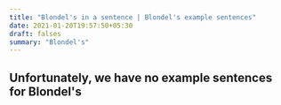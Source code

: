 ```yaml
---
title: "Blondel's in a sentence | Blondel's example sentences"
date: 2021-01-20T19:57:50+05:30
draft: falses
summary: "Blondel's"
---
```

## Unfortunately, we have no example sentences for Blondel's                 
